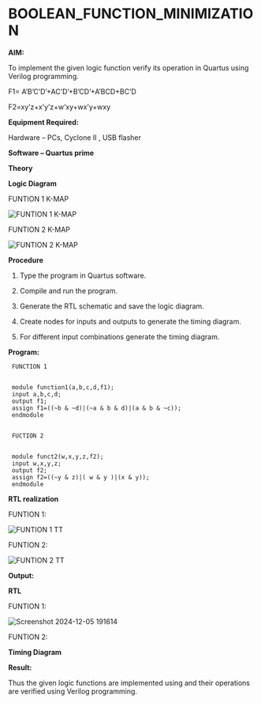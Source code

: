 # BOOLEAN_FUNCTION_MINIMIZATION

**AIM:**

To implement the given logic function verify its operation in Quartus using Verilog programming.

F1= A’B’C’D’+AC’D’+B’CD’+A’BCD+BC’D 

F2=xy’z+x’y’z+w’xy+wx’y+wxy

**Equipment Required:**

Hardware – PCs, Cyclone II , USB flasher

**Software – Quartus prime**

**Theory**

**Logic Diagram**

FUNTION 1 K-MAP


![FUNTION 1 K-MAP](https://github.com/user-attachments/assets/25d455d9-0cdd-409a-9ecb-1226cd83aed2)


FUNTION 2 K-MAP


![FUNTION 2 K-MAP](https://github.com/user-attachments/assets/a3b74a66-6dee-4f9a-8c76-a3cbf657a176)


**Procedure**

1.	Type the program in Quartus software.

2.	Compile and run the program.

3.	Generate the RTL schematic and save the logic diagram.

4.	Create nodes for inputs and outputs to generate the timing diagram.

5.	For different input combinations generate the timing diagram.

**Program:**


```
 FUNCTION 1

 
 module function1(a,b,c,d,f1);
 input a,b,c,d;
 output f1;
 assign f1=((~b & ~d)|(~a & b & d)|(a & b & ~c));
 endmodule

 
 FUCTION 2

 
 module funct2(w,x,y,z,f2);
 input w,x,y,z;
 output f2;
 assign f2=((~y & z)|( w & y )|(x & y));
 endmodule

```
**RTL realization**


FUNTION 1:



![FUNTION 1 TT](https://github.com/user-attachments/assets/72d8a4da-27ff-4108-888a-a17e0da96691)


FUNTION 2:



![FUNTION 2 TT](https://github.com/user-attachments/assets/b42a432b-91e2-4ab0-bdbe-72b19694f3ce)




**Output:**

**RTL**



FUNTION 1:


![Screenshot 2024-12-05 191614](https://github.com/user-attachments/assets/100f2d96-82d0-4778-b795-8bb82d5286b9)


FUNTION 2:





**Timing Diagram**

**Result:**

Thus the given logic functions are implemented using and their operations are verified using Verilog programming.

